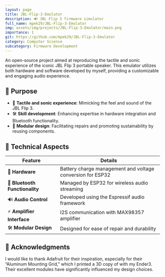 ```yaml
---
layout: page
title: JBL-Flip-3-Emulator
description: 🔊 JBL Flip 3 firmware simulator
full_name: mpek29/JBL-Flip-3-Emulator
img: assets/img/projects/JBL-Flip-3-Emulator/main.png
importance: 1
git: https://github.com/mpek29/JBL-Flip-3-Emulator
category: Computer Science
subcategory: Firmware Development
---
```



An open-source project aimed at reproducing the tactile and sonic experience of the iconic JBL Flip 3 portable speaker. This emulator utilizes both hardware and software developed by myself, providing a customizable and engaging audio experience.

## 🎯 Purpose

- 🎵 **Tactile and sonic experience**: Mimicking the feel and sound of the JBL Flip 3.
- 🛠️ **Skill development**: Enhancing expertise in hardware integration and Bluetooth functionality.
- 🔄 **Modular design**: Facilitating repairs and promoting sustainability by reusing components.

## 📝 Technical Aspects


| Feature                   | Details                                                            |
|---------------------------|--------------------------------------------------------------------|
| 🔋 **Hardware**            | Battery charge management and voltage conversion for ESP32         |
| 📡 **Bluetooth Functionality** | Managed by ESP32 for wireless audio streaming                     |
| 🔊 **Audio Control**       | Developed using the Espressif audio framework                      |
| ⚡ **Amplifier Interface**  | I2S communication with MAX98357 amplifier                          |
| 🛠️ **Modular Design**      | Designed for ease of repair and durability                         |

## 🙏 Acknowledgments

I would like to thank Adafruit for their inspiration, especially for their “Aluminum Mounting Grid,” which I printed a 3D copy of with my Ender3. Their excellent modules have significantly influenced my design choices.


